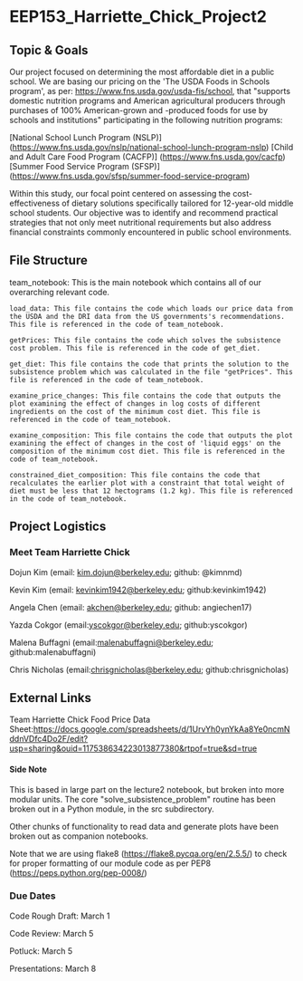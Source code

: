 # EEP153_Harriette_Chick_Project2

## Topic & Goals
Our project focused on determining the most affordable diet in a public school. We are basing our pricing on the 'The USDA Foods in Schools program', as per: https://www.fns.usda.gov/usda-fis/school, that "supports domestic nutrition programs and American agricultural producers through purchases of 100% American-grown and -produced foods for use by schools and institutions" participating in the following nutrition programs:

[National School Lunch Program (NSLP)] (https://www.fns.usda.gov/nslp/national-school-lunch-program-nslp)
[Child and Adult Care Food Program (CACFP)] (https://www.fns.usda.gov/cacfp)
[Summer Food Service Program (SFSP)] (https://www.fns.usda.gov/sfsp/summer-food-service-program)

Within this study, our focal point centered on assessing the cost-effectiveness of dietary solutions specifically tailored for 12-year-old middle school students. Our objective was to identify and recommend practical strategies that not only meet nutritional requirements but also address financial constraints commonly encountered in public school environments.

## File Structure
team_notebook: This is the main notebook which contains all of our overarching relevant code. 

    load_data: This file contains the code which loads our price data from the USDA and the DRI data from the US governments's recommendations. This file is referenced in the code of team_notebook.

    getPrices: This file contains the code which solves the subsistence cost problem. This file is referenced in the code of get_diet.

    get_diet: This file contains the code that prints the solution to the subsistence problem which was calculated in the file "getPrices". This file is referenced in the code of team_notebook. 

    examine_price_changes: This file contains the code that outputs the plot examining the effect of changes in log costs of different ingredients on the cost of the minimum cost diet. This file is referenced in the code of team_notebook. 

    examine_composition: This file contains the code that outputs the plot examining the effect of changes in the cost of 'liquid eggs' on the composition of the minimum cost diet. This file is referenced in the code of team_notebook. 

    constrained_diet_composition: This file contains the code that recalculates the earlier plot with a constraint that total weight of diet must be less that 12 hectograms (1.2 kg). This file is referenced in the code of team_notebook. 


## Project Logistics
### Meet Team Harriette Chick

Dojun Kim (email: kim.dojun@berkeley.edu; github: @kimnmd)

Kevin Kim (email: kevinkim1942@berkeley.edu; github:kevinkim1942)

Angela Chen (email: akchen@berkeley.edu; github: angiechen17)

Yazda Cokgor (email:yscokgor@berkeley.edu; github:yscokgor)

Malena Buffagni (email:malenabuffagni@berkeley.edu; github:malenabuffagni)

Chris Nicholas (email:chrisgnicholas@berkeley.edu; github:chrisgnicholas)


## External Links
Team Harriette Chick Food Price Data Sheet:https://docs.google.com/spreadsheets/d/1UrvYh0ynYkAa8Ye0ncmNddnVDfc4Do2F/edit?usp=sharing&ouid=117538634223013877380&rtpof=true&sd=true

#### Side Note
This is based in large part on the lecture2 notebook, but broken into more modular units. The core "solve_subsistence_problem" routine has been broken out in a Python module, in the src subdirectory.

Other chunks of functionality to read data and generate plots have been broken out as companion notebooks.

Note that we are using flake8 (https://flake8.pycqa.org/en/2.5.5/) to check for proper formatting of our module code as per PEP8 (https://peps.python.org/pep-0008/)

### Due Dates
Code Rough Draft: March 1

Code Review: March 5

Potluck: March 5

Presentations: March 8



